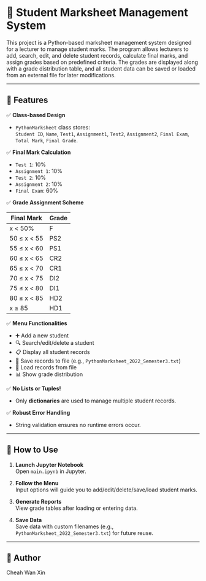 # 📘 Student Marksheet Management System

This project is a Python-based marksheet management system designed for a lecturer to manage student marks. The program allows lecturers to add, search, edit, and delete student records, calculate final marks, and assign grades based on predefined criteria. The grades are displayed along with a grade distribution table, and all student data can be saved or loaded from an external file for later modifications.

---

## 🧩 Features

✅ **Class-based Design**  
- `PythonMarksheet` class stores:  
  `Student ID`, `Name`, `Test1`, `Assignment1`, `Test2`, `Assignment2`, `Final Exam`, `Total Mark`, `Final Grade`.

✅ **Final Mark Calculation**  
- `Test 1`: 10%  
- `Assignment 1`: 10%  
- `Test 2`: 10%  
- `Assignment 2`: 10%  
- `Final Exam`: 60%

✅ **Grade Assignment Scheme**

| Final Mark | Grade |
|------------|--------|
| x < 50%    | F      |
| 50 ≤ x < 55 | PS2   |
| 55 ≤ x < 60 | PS1   |
| 60 ≤ x < 65 | CR2   |
| 65 ≤ x < 70 | CR1   |
| 70 ≤ x < 75 | DI2   |
| 75 ≤ x < 80 | DI1   |
| 80 ≤ x < 85 | HD2   |
| x ≥ 85     | HD1    |

✅ **Menu Functionalities**
- ➕ Add a new student
- 🔍 Search/edit/delete a student
- 📋 Display all student records
- 💾 Save records to file (e.g., `PythonMarksheet_2022_Semester3.txt`)
- 📂 Load records from file
- 📊 Show grade distribution 

✅ **No Lists or Tuples!**  
- Only **dictionaries** are used to manage multiple student records.

✅ **Robust Error Handling**
- String validation ensures no runtime errors occur.

---

## 🚀 How to Use

1. **Launch Jupyter Notebook**  
   Open `main.ipynb` in Jupyter.

2. **Follow the Menu**  
   Input options will guide you to add/edit/delete/save/load student marks.

3. **Generate Reports**  
   View grade tables after loading or entering data.

4. **Save Data**  
   Save data with custom filenames (e.g., `PythonMarksheet_2022_Semester3.txt`) for future reuse.

---

## 👤 Author
Cheah Wan Xin




